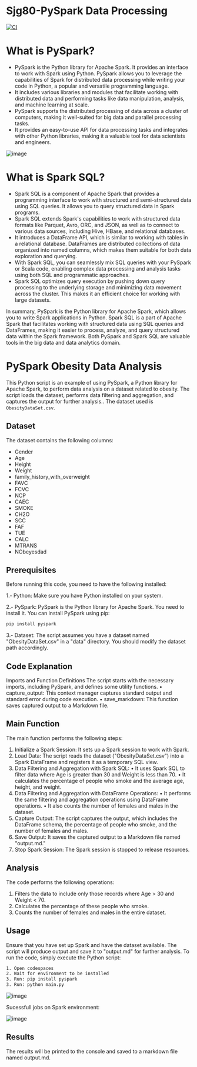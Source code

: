# Sjg80-PySpark Data Processing

[![CI](https://github.com/nogibjj/Sjg80-Mini-Project10-PySpark-Data-Processing/actions/workflows/PySpark.yml/badge.svg)](https://github.com/nogibjj/Sjg80-Mini-Project10-PySpark-Data-Processing/actions/workflows/PySpark.yml)

# What is PySpark?
   - PySpark is the Python library for Apache Spark. It provides an interface to work with Spark using Python. PySpark allows you to leverage the capabilities of Spark for distributed data processing while writing your code in Python, a popular and versatile programming language.
   - It includes various libraries and modules that facilitate working with distributed data and performing tasks like data manipulation, analysis, and machine learning at scale.
   - PySpark supports the distributed processing of data across a cluster of computers, making it well-suited for big data and parallel processing tasks.
   - It provides an easy-to-use API for data processing tasks and integrates with other Python libraries, making it a valuable tool for data scientists and engineers.

![image](https://github.com/nogibjj/Sjg80-Mini-Project10-PySpark-Data-Processing/assets/142270941/f199a35d-67e1-4cbc-881a-1e59af74660a)

# What is Spark SQL?
   - Spark SQL is a component of Apache Spark that provides a programming interface to work with structured and semi-structured data using SQL queries. It allows you to query structured data in Spark programs.
   - Spark SQL extends Spark's capabilities to work with structured data formats like Parquet, Avro, ORC, and JSON, as well as to connect to various data sources, including Hive, HBase, and relational databases.
   - It introduces a DataFrame API, which is similar to working with tables in a relational database. DataFrames are distributed collections of data organized into named columns, which makes them suitable for both data exploration and querying.
   - With Spark SQL, you can seamlessly mix SQL queries with your PySpark or Scala code, enabling complex data processing and analysis tasks using both SQL and programmatic approaches.
   - Spark SQL optimizes query execution by pushing down query processing to the underlying storage and minimizing data movement across the cluster. This makes it an efficient choice for working with large datasets.

In summary, PySpark is the Python library for Apache Spark, which allows you to write Spark applications in Python. Spark SQL is a part of Apache Spark that facilitates working with structured data using SQL queries and DataFrames, making it easier to process, analyze, and query structured data within the Spark framework. Both PySpark and Spark SQL are valuable tools in the big data and data analytics domain.


# PySpark Obesity Data Analysis

This Python script is an example of using PySpark, a Python library for Apache Spark, to perform data analysis on a dataset related to obesity. The script loads the dataset, performs data filtering and aggregation, and captures the output for further analysis.. The dataset used is `ObesityDataSet.csv`.

## Dataset

The dataset contains the following columns:

- Gender
- Age
- Height
- Weight
- family_history_with_overweight
- FAVC
- FCVC
- NCP
- CAEC
- SMOKE
- CH2O
- SCC
- FAF
- TUE
- CALC
- MTRANS
- NObeyesdad


## Prerequisites
Before running this code, you need to have the following installed:

1.- Python: Make sure you have Python installed on your system.

2.- PySpark: PySpark is the Python library for Apache Spark. You need to install it. You can install PySpark using pip:

```bash
pip install pyspark
```
3.- Dataset: The script assumes you have a dataset named "ObesityDataSet.csv" in a "data" directory. You should modify the dataset path accordingly.

## Code Explanation
Imports and Function Definitions
The script starts with the necessary imports, including PySpark, and defines some utility functions.
•	capture_output: This context manager captures standard output and standard error during code execution.
•	save_markdown: This function saves captured output to a Markdown file.

## Main Function
The main function performs the following steps:
1.	Initialize a Spark Session: It sets up a Spark session to work with Spark.
2.	Load Data: The script reads the dataset ("ObesityDataSet.csv") into a Spark DataFrame and registers it as a temporary SQL view.
3.	Data Filtering and Aggregation with Spark SQL:
•	It uses Spark SQL to filter data where Age is greater than 30 and Weight is less than 70.
•	It calculates the percentage of people who smoke and the average age, height, and weight.
4.	Data Filtering and Aggregation with DataFrame Operations:
•	It performs the same filtering and aggregation operations using DataFrame operations.
•	It also counts the number of females and males in the dataset.
5.	Capture Output: The script captures the output, which includes the DataFrame schema, the percentage of people who smoke, and the number of females and males.
6.	Save Output: It saves the captured output to a Markdown file named "output.md."
7.	Stop Spark Session: The Spark session is stopped to release resources.

## Analysis

The code performs the following operations:

1. Filters the data to include only those records where Age > 30 and Weight < 70.
2. Calculates the percentage of these people who smoke.
3. Counts the number of females and males in the entire dataset.

## Usage

Ensure that you have set up Spark and have the dataset available. The script will produce output and save it to "output.md" for further analysis.
To run the code, simply execute the Python script:

```bash
1. Open codespaces
2. Wait for environment to be installed
3. Run: pip install pyspark
3. Run: python main.py
```
![image](https://github.com/nogibjj/Sjg80-Mini-Project10-PySpark-Data-Processing/assets/142270941/d04d480b-9aaf-4567-94ec-ad12607b6d8a)

Sucessfull jobs on Spark environment:

![image](https://github.com/nogibjj/Sjg80-Mini-Project10-PySpark-Data-Processing/assets/142270941/8a71a324-67c7-4e6b-b695-8d93a35823fe)

## Results 
The results will be printed to the console and saved to a markdown file named output.md.

